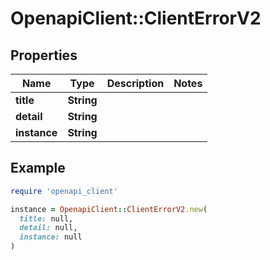 # OpenapiClient::ClientErrorV2

## Properties

| Name | Type | Description | Notes |
| ---- | ---- | ----------- | ----- |
| **title** | **String** |  |  |
| **detail** | **String** |  |  |
| **instance** | **String** |  |  |

## Example

```ruby
require 'openapi_client'

instance = OpenapiClient::ClientErrorV2.new(
  title: null,
  detail: null,
  instance: null
)
```


